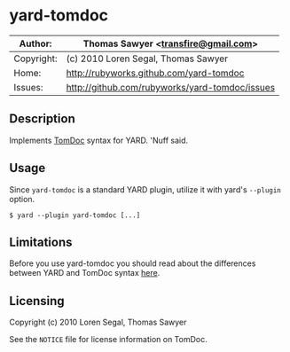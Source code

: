# yard-tomdoc

| Author:    | Thomas Sawyer &lt;transfire@gmail.com&gt;      |
|------------|------------------------------------------------|
| Copyright: | (c) 2010 Loren Segal, Thomas Sawyer            |
| Home:      | http://rubyworks.github.com/yard-tomdoc        |
| Issues:    | http://github.com/rubyworks/yard-tomdoc/issues |


## Description

Implements [TomDoc](http://tomdoc.org) syntax for YARD. 'Nuff said.


## Usage

Since `yard-tomdoc` is a standard YARD plugin, utilize it with yard's
`--plugin` option.

    $ yard --plugin yard-tomdoc [...]


## Limitations

Before you use yard-tomdoc you should read about the differences between YARD
and TomDoc syntax [here](http://gnuu.org/2010/05/12/whats-missing-from-tomdoc/).


## Licensing

Copyright (c) 2010 Loren Segal, Thomas Sawyer

See the `NOTICE` file for license information on TomDoc.


